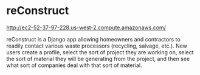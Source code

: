 # reConstruct

http://ec2-52-37-97-228.us-west-2.compute.amazonaws.com/

reConstruct is a Django app allowing homeowners and contractors to readily 
contact various waste processors (recycling, salvage, etc.).  New users 
create a profile, select the sort of project they are working on, select the 
sort of material they will be generating from the project, and then see what
sort of companies deal with that sort of material.
